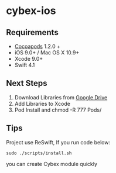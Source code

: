 # cybex-ios

## Requirements

- [Cocoapods](https://github.com/CocoaPods/CocoaPods) 1.2.0 +
- iOS 9.0+ / Mac OS X 10.9+
- Xcode 9.0+
- Swift 4.1

## Next Steps

1. Download Libraries from <a href="https://drive.google.com/drive/u/2/folders/141xrtWskMxgbe_lQnkSTedL3C-M3xdKP">Google Drive</a>
2. Add Libraries to Xcode 
3. Pod Install and chmod -R 777 Pods/

## Tips

Project use ReSwift, If you run code below:

```shell
sudo ./scripts/install.sh
```

you can create Cybex module quickly
